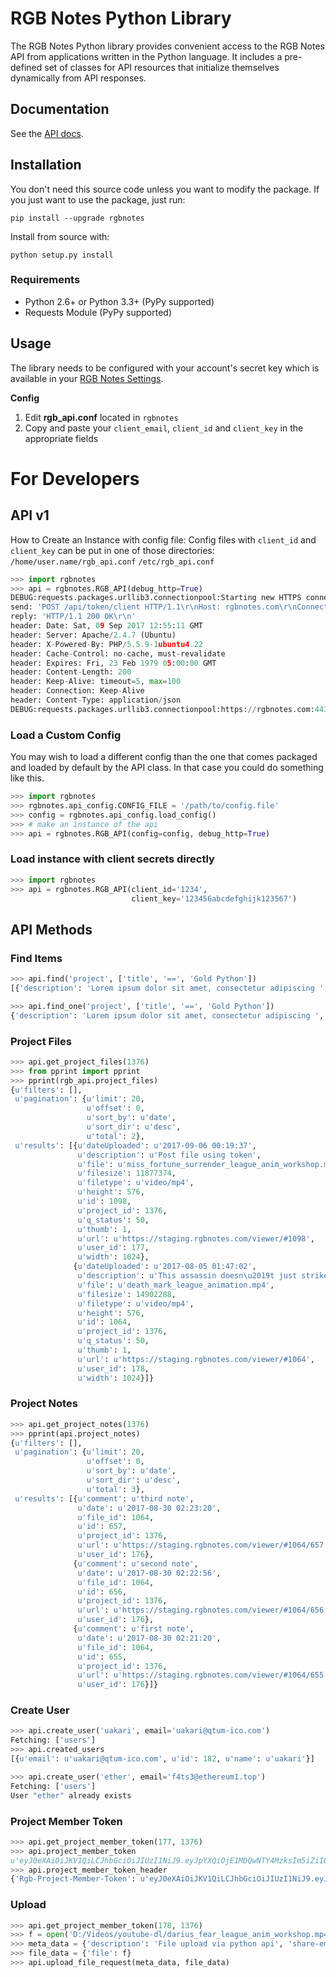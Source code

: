 # RGB Notes Python Library


The RGB Notes Python library provides convenient access to the RGB Notes API from
applications written in the Python language. It includes a pre-defined set of
classes for API resources that initialize themselves dynamically from API
responses.

## Documentation

See the [API docs](https://rgbnotes.com/help?section=api).

## Installation

You don't need this source code unless you want to modify the package. If you just
want to use the package, just run:

    pip install --upgrade rgbnotes

Install from source with:

    python setup.py install

### Requirements

* Python 2.6+ or Python 3.3+ (PyPy supported)
* Requests Module (PyPy supported)

## Usage

The library needs to be configured with your account's secret key which is
available in your [RGB Notes Settings](https://rgbnotes.com/login.php?r=/settings.php). 


__Config__

1. Edit __rgb\_api.conf__ located in `rgbnotes`
2. Copy and paste your `client_email`, `client_id` and `client_key` in the appropriate fields

# For Developers

## API v1

How to Create an Instance with config file:
Config files with `client_id` and `client_key` can be put in one of those directories:
`/home/user.name/rgb_api.conf`
`/etc/rgb_api.conf`

```py
>>> import rgbnotes
>>> api = rgbnotes.RGB_API(debug_http=True)
DEBUG:requests.packages.urllib3.connectionpool:Starting new HTTPS connection (1): rgbnotes.com
send: 'POST /api/token/client HTTP/1.1\r\nHost: rgbnotes.com\r\nConnection: keep-alive\r\nAccept-Encoding: gzip, deflate\r\nAccept: */*\r\nUser-Agent: python-requests/2.14.2\r\nContent-Length: 58\r\nContent-Type: application/x-www-form-urlencoded\r\n\r\nclient_id=0123&client_key=0123456789abcdef0123456789abcdef'
reply: 'HTTP/1.1 200 OK\r\n'
header: Date: Sat, 09 Sep 2017 12:55:11 GMT
header: Server: Apache/2.4.7 (Ubuntu)
header: X-Powered-By: PHP/5.5.9-1ubuntu4.22
header: Cache-Control: no-cache, must-revalidate
header: Expires: Fri, 23 Feb 1979 05:00:00 GMT
header: Content-Length: 200
header: Keep-Alive: timeout=5, max=100
header: Connection: Keep-Alive
header: Content-Type: application/json
DEBUG:requests.packages.urllib3.connectionpool:https://rgbnotes.com:443 "POST /api/token/client HTTP/1.1" 200 200
```

### Load a Custom Config

You may wish to load a different config than the one that comes packaged and loaded by default by the API class. In that case you could do something like this.

```py
>>> import rgbnotes
>>> rgbnotes.api_config.CONFIG_FILE = '/path/to/config.file'
>>> config = rgbnotes.api_config.load_config()
>>> # make an instance of the api
>>> api = rgbnotes.RGB_API(config=config, debug_http=True)
```

### Load instance with client secrets directly

```py
>>> import rgbnotes
>>> api = rgbnotes.RGB_API(client_id='1234', 
                           client_key='123456abcdefghijk123567')
```

## API Methods

### Find Items
```py
>>> api.find('project', ['title', '==', 'Gold Python'])
[{'description': 'Lorem ipsum dolor sit amet, consectetur adipiscing ', 'title': 'Gold Python', 'id': 1376, 'members': [177, 178], 'owner_id': 176}]
```

```py
>>> api.find_one('project', ['title', '==', 'Gold Python'])
{'description': 'Lorem ipsum dolor sit amet, consectetur adipiscing ', 'title': 'Gold Python', 'id': 1376, 'members': [177, 178], 'owner_id': 176}
```

### Project Files
```py
>>> api.get_project_files(1376)
>>> from pprint import pprint
>>> pprint(rgb_api.project_files)
{u'filters': [],
 u'pagination': {u'limit': 20,
                 u'offset': 0,
                 u'sort_by': u'date',
                 u'sort_dir': u'desc',
                 u'total': 2},
 u'results': [{u'dateUploaded': u'2017-09-06 00:19:37',
               u'description': u'Post file using token',
               u'file': u'miss_fortune_surrender_league_anim_workshop.mp4',
               u'filesize': 11877374,
               u'filetype': u'video/mp4',
               u'height': 576,
               u'id': 1098,
               u'project_id': 1376,
               u'q_status': 50,
               u'thumb': 1,
               u'url': u'https://staging.rgbnotes.com/viewer/#1098',
               u'user_id': 177,
               u'width': 1024},
              {u'dateUploaded': u'2017-08-05 01:47:02',
               u'description': u'This assassin doesn\u2019t just strike from the shadows - he is the shadow. And they don\u2019t stand a chance.',
               u'file': u'death_mark_league_animation.mp4',
               u'filesize': 14902288,
               u'filetype': u'video/mp4',
               u'height': 576,
               u'id': 1064,
               u'project_id': 1376,
               u'q_status': 50,
               u'thumb': 1,
               u'url': u'https://staging.rgbnotes.com/viewer/#1064',
               u'user_id': 178,
               u'width': 1024}]}
```

### Project Notes
```py
>>> api.get_project_notes(1376)
>>> pprint(api.project_notes)
{u'filters': [],
 u'pagination': {u'limit': 20,
                 u'offset': 0,
                 u'sort_by': u'date',
                 u'sort_dir': u'desc',
                 u'total': 3},
 u'results': [{u'comment': u'third note',
               u'date': u'2017-08-30 02:23:20',
               u'file_id': 1064,
               u'id': 657,
               u'project_id': 1376,
               u'url': u'https://staging.rgbnotes.com/viewer/#1064/657',
               u'user_id': 176},
              {u'comment': u'second note',
               u'date': u'2017-08-30 02:22:56',
               u'file_id': 1064,
               u'id': 656,
               u'project_id': 1376,
               u'url': u'https://staging.rgbnotes.com/viewer/#1064/656',
               u'user_id': 176},
              {u'comment': u'first note',
               u'date': u'2017-08-30 02:21:20',
               u'file_id': 1064,
               u'id': 655,
               u'project_id': 1376,
               u'url': u'https://staging.rgbnotes.com/viewer/#1064/655',
               u'user_id': 176}]}
```

### Create User
```py
>>> api.create_user('uakari', email='uakari@qtum-ico.com')
Fetching: ['users']
>>> api.created_users
[{u'email': u'uakari@qtum-ico.com', u'id': 182, u'name': u'uakari'}]
```

```py
>>> api.create_user('ether', email='f4ts3@ethereum1.top')
Fetching: ['users']
User "ether" already exists
```


### Project Member Token
```py
>>> api.get_project_member_token(177, 1376)
>>> api.project_member_token
u'eyJ0eXAiOiJKV1QiLCJhbGciOiJIUzI1NiJ9.eyJpYXQiOjE1MDQwNTY4MzksIm5iZiI6MTUwNDA1NjgzOSwiZXhwIjoxNTA0MDYwNDM5LCJwaWQiOiIxMzc1IiwidWlkIjoiMTc3IiwibHZsIjoicHJvamVjdF9tZW1iZXIifQ.0DFXXigbByMkp76dpdONA18S7lCUC2npHe8aeK3GvcQ'
>>> api.project_member_token_header
{'Rgb-Project-Member-Token': u'eyJ0eXAiOiJKV1QiLCJhbGciOiJIUzI1NiJ9.eyJpYXQiOjE1MDQwNTY4MzksIm5iZiI6MTUwNDA1NjgzOSwiZXhwIjoxNTA0MDYwNDM5LCJwaWQiOiIxMzc1IiwidWlkIjoiMTc3IiwibHZsIjoicHJvamVjdF9tZW1iZXIifQ.0DFXXigbByMkp76dpdONA18S7lCUC2npHe8aeK3GvcQ'}
```

### Upload
```py
>>> api.get_project_member_token(178, 1376)
>>> f = open('D:/Videos/youtube-dl/darius_fear_league_anim_workshop.mp4', 'rb')
>>> meta_data = {'description': 'File upload via python api', 'share-emails-array[0]': 'user@domain.com', 'share-ids-array[0]': 176}
>>> file_data = {'file': f}
>>> api.upload_file_request(meta_data, file_data)
```
